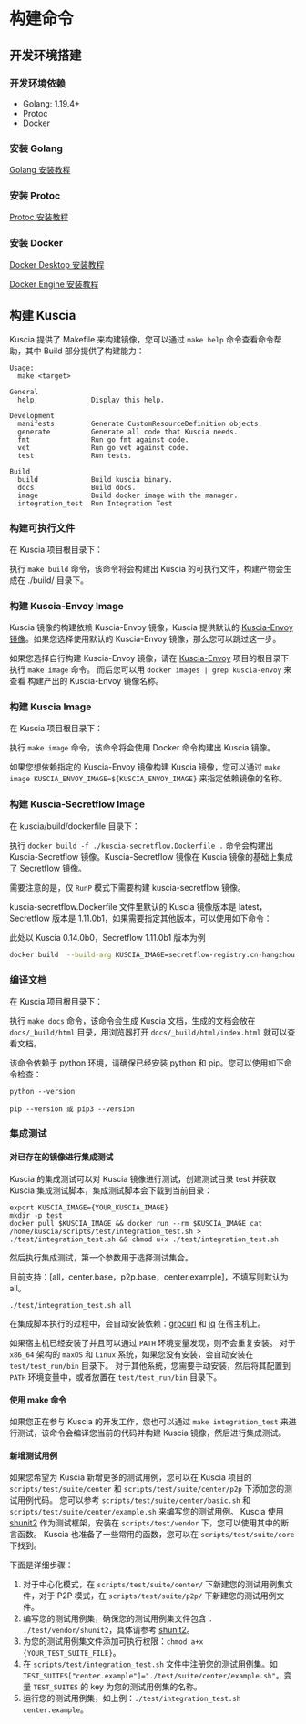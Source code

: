 # 构建命令

## 开发环境搭建

### 开发环境依赖

* Golang: 1.19.4+
* Protoc
* Docker

### 安装 Golang

[Golang 安装教程](https://go.dev/doc/install)

### 安装 Protoc

[Protoc 安装教程](https://github.com/protocolbuffers/protobuf/blob/main/README.md#protobuf-compiler-installation)

### 安装 Docker

[Docker Desktop 安装教程](https://docs.docker.com/desktop/)

[Docker Engine 安装教程](https://docs.docker.com/engine/install/)

## 构建 Kuscia

Kuscia 提供了 Makefile 来构建镜像，您可以通过 `make help` 命令查看命令帮助，其中 Build 部分提供了构建能力：

```shell
Usage:
  make <target>

General
  help              Display this help.

Development
  manifests         Generate CustomResourceDefinition objects.
  generate          Generate all code that Kuscia needs.
  fmt               Run go fmt against code.
  vet               Run go vet against code.
  test              Run tests.

Build
  build             Build kuscia binary.
  docs              Build docs.
  image             Build docker image with the manager.
  integration_test  Run Integration Test
```

### 构建可执行文件

在 Kuscia 项目根目录下：

执行 `make build` 命令，该命令将会构建出 Kuscia 的可执行文件，构建产物会生成在 ./build/ 目录下。

### 构建 Kuscia-Envoy Image

Kuscia 镜像的构建依赖 Kuscia-Envoy 镜像，Kuscia 提供默认的 [Kuscia-Envoy 镜像](https://hub.docker.com/r/secretflow/kuscia-envoy/tags)。如果您选择使用默认的 Kuscia-Envoy 镜像，那么您可以跳过这一步。

如果您选择自行构建 Kuscia-Envoy 镜像，请在 [Kuscia-Envoy](https://github.com/secretflow/kuscia-envoy) 项目的根目录下执行 `make image` 命令。 而后您可以用 `docker images | grep kuscia-envoy` 来查看
构建产出的 Kuscia-Envoy 镜像名称。

### 构建 Kuscia Image

在 Kuscia 项目根目录下：

执行 `make image` 命令，该命令将会使用 Docker 命令构建出 Kuscia 镜像。

如果您想依赖指定的 Kuscia-Envoy 镜像构建 Kuscia 镜像，您可以通过 `make image KUSCIA_ENVOY_IMAGE=${KUSCIA_ENVOY_IMAGE}` 来指定依赖镜像的名称。

### 构建 Kuscia-Secretflow Image

在 kuscia/build/dockerfile 目录下：

执行 `docker build -f ./kuscia-secretflow.Dockerfile .` 命令会构建出 Kuscia-Secretflow 镜像。Kuscia-Secretflow 镜像在 Kuscia 镜像的基础上集成了 Secretflow 镜像。

需要注意的是，仅 `RunP` 模式下需要构建 kuscia-secretflow 镜像。

kuscia-secretflow.Dockerfile 文件里默认的 Kuscia 镜像版本是 latest，Secretflow 版本是 1.11.0b1，如果需要指定其他版本，可以使用如下命令：

此处以 Kuscia 0.14.0b0，Secretflow 1.11.0b1 版本为例

```bash
docker build  --build-arg KUSCIA_IMAGE=secretflow-registry.cn-hangzhou.cr.aliyuncs.com/secretflow/kuscia:0.14.0b0  --build-arg  SF_VERSION=1.11.0b1 -f ./kuscia-secretflow.Dockerfile .
```

### 编译文档

在 Kuscia 项目根目录下：

执行 `make docs` 命令，该命令会生成 Kuscia 文档，生成的文档会放在 `docs/_build/html` 目录，用浏览器打开 `docs/_build/html/index.html` 就可以查看文档。

该命令依赖于 python 环境，请确保已经安装 python 和 pip。您可以使用如下命令检查：

```shell
python --version

pip --version 或 pip3 --version
```

### 集成测试

#### 对已存在的镜像进行集成测试

Kuscia 的集成测试可以对 Kuscia 镜像进行测试，创建测试目录 test 并获取 Kuscia 集成测试脚本，集成测试脚本会下载到当前目录：

```shell
export KUSCIA_IMAGE={YOUR_KUSCIA_IMAGE}
mkdir -p test
docker pull $KUSCIA_IMAGE && docker run --rm $KUSCIA_IMAGE cat /home/kuscia/scripts/test/integration_test.sh > ./test/integration_test.sh && chmod u+x ./test/integration_test.sh
```

然后执行集成测试，第一个参数用于选择测试集合。

目前支持：\[all，center.base，p2p.base，center.example\]，不填写则默认为 all。

```shell
./test/integration_test.sh all
```

在集成脚本执行的过程中，会自动安装依赖：[grpcurl](https://github.com/fullstorydev/grpcurl/releases) 和 [jq](https://jqlang.github.io/jq/download/) 在宿主机上。

如果宿主机已经安装了并且可以通过 `PATH` 环境变量发现，则不会重复安装。 对于 `x86_64` 架构的 `maxOS` 和 `Linux` 系统，如果您没有安装，会自动安装在 `test/test_run/bin` 目录下。
对于其他系统，您需要手动安装，然后将其配置到 `PATH` 环境变量中，或者放置在 `test/test_run/bin` 目录下。

#### 使用 make 命令

如果您正在参与 Kuscia 的开发工作，您也可以通过 `make integration_test` 来进行测试，该命令会编译您当前的代码并构建 Kuscia 镜像，然后进行集成测试。

#### 新增测试用例

如果您希望为 Kuscia 新增更多的测试用例，您可以在 Kuscia 项目的 `scripts/test/suite/center` 和 `scripts/test/suite/center/p2p` 下添加您的测试用例代码。
您可以参考 `scripts/test/suite/center/basic.sh` 和 `scripts/test/suite/center/example.sh` 来编写您的测试用例。
Kuscia 使用 [shunit2](https://github.com/kward/shunit2) 作为测试框架，安装在 `scripts/test/vendor` 下，您可以使用其中的断言函数。
Kuscia 也准备了一些常用的函数，您可以在 `scripts/test/suite/core` 下找到。

下面是详细步骤：

1. 对于中心化模式，在 `scripts/test/suite/center/` 下新建您的测试用例集文件，对于 P2P 模式，在 `scripts/test/suite/p2p/` 下新建您的测试用例文件。
2. 编写您的测试用例集，确保您的测试用例集文件包含 `. ./test/vendor/shunit2`，具体请参考 [shunit2](https://github.com/kward/shunit2)。
3. 为您的测试用例集文件添加可执行权限：`chmod a+x {YOUR_TEST_SUITE_FILE}`。
4. 在 `scripts/test/integration_test.sh` 文件中注册您的测试用例集。如 `TEST_SUITES["center.example"]="./test/suite/center/example.sh"`。变量 `TEST_SUITES` 的 key 为您的测试用例集的名称。
5. 运行您的测试用例集，如上例：`./test/integration_test.sh center.example`。
